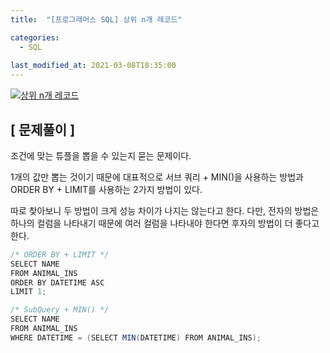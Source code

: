 ```yaml
---
title:  "[프로그래머스 SQL] 상위 n개 레코드"

categories:
  - SQL
  
last_modified_at: 2021-03-08T18:35:00
---
```


[![상위 n개 레코드](https://user-images.githubusercontent.com/53072057/110275386-44636d00-8014-11eb-8dab-2f01758f5686.JPG)](https://programmers.co.kr/learn/courses/30/lessons/59405)  

<h2>[ 문제풀이 ]</h2>  
조건에 맞는 튜플을 뽑을 수 있는지 묻는 문제이다.  

1개의 값만 뽑는 것이기 때문에 대표적으로 서브 쿼리 + MIN()을 사용하는 방법과 ORDER BY + LIMIT를 사용하는 2가지 방법이 있다.  

따로 찾아보니 두 방법이 크게 성능 차이가 나지는 않는다고 한다. 다만, 전자의 방법은 하나의 컬럼을 나타내기 때문에 여러 컬럼을 나타내야 한다면 후자의 방법이 더 좋다고 한다.  

```java
/* ORDER BY + LIMIT */
SELECT NAME
FROM ANIMAL_INS
ORDER BY DATETIME ASC
LIMIT 1;

/* SubQuery + MIN() */
SELECT NAME
FROM ANIMAL_INS
WHERE DATETIME = (SELECT MIN(DATETIME) FROM ANIMAL_INS);
```
